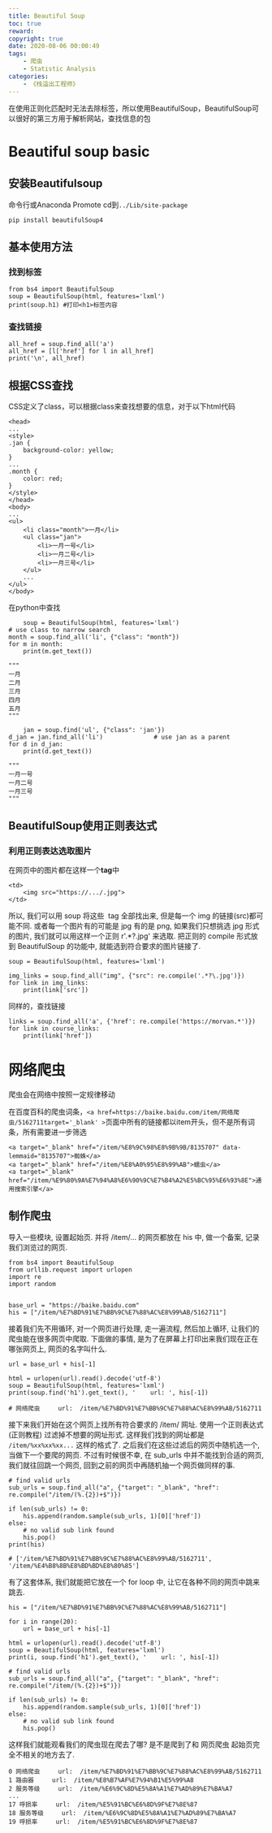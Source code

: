 ```yaml
---
title: Beautiful Soup
toc: true
reward:
copyright: true
date: 2020-08-06 00:00:49
tags:
    - 爬虫
    - Statistic Analysis
categories:
    - 《栈溢出工程师》
---
```

在使用正则化匹配时无法去除标签，所以使用BeautifulSoup，BeautifulSoup可以很好的第三方用于解析网站，查找信息的包
<!--more-->
# Beautiful soup basic
## 安装Beautifulsoup
命令行或Anaconda Promote cd到`../Lib/site-package`

    pip install beautifulSoup4
    
## 基本使用方法 
### 找到标签
    from bs4 import BeautifulSoup
    soup = BeautifulSoup(html, features='lxml')
    print(soup.h1) #打印<h1>标签内容
    
    
### 查找链接
    
    all_href = soup.find_all('a')
    all_href = [l['href'] for l in all_href]
    print('\n', all_href)
    
## 根据CSS查找
CSS定义了class，可以根据class来查找想要的信息，对于以下html代码

    <head>
    ...
    <style>
    .jan {
        background-color: yellow;
    }
    ...
    .month {
        color: red;
    }
    </style>
    </head>
    <body>
    ...
    <ul>
        <li class="month">一月</li>
        <ul class="jan">
            <li>一月一号</li>
            <li>一月二号</li>
            <li>一月三号</li>
        </ul>
        ...
    </ul>
    </body>
  
  在python中查找
  
    
        soup = BeautifulSoup(html, features='lxml')
    # use class to narrow search
    month = soup.find_all('li', {"class": "month"})
    for m in month:
        print(m.get_text())
    
    """
    一月
    二月
    三月
    四月
    五月
    """
    
        jan = soup.find('ul', {"class": 'jan'})
    d_jan = jan.find_all('li')              # use jan as a parent
    for d in d_jan:
        print(d.get_text())
    
    """
    一月一号
    一月二号
    一月三号
    """
    
## BeautifulSoup使用正则表达式
### 利用正则表达选取图片
在网页中的图片都在这样一个**tag**中

    <td>
        <img src="https://.../.jpg">
    </td>
    
    
所以, 我们可以用 soup 将这些 <img> tag 全部找出来, 但是每一个 img 的链接(src)都可能不同. 或者每一个图片有的可能是 jpg 有的是 png, 如果我们只想挑选 jpg 形式的图片, 我们就可以用这样一个正则 r'.*?\.jpg' 来选取. 把正则的 compile 形式放到 BeautifulSoup 的功能中, 就能选到符合要求的图片链接了.

    soup = BeautifulSoup(html, features='lxml')
    
    img_links = soup.find_all("img", {"src": re.compile('.*?\.jpg')})
    for link in img_links:
        print(link['src'])
        
同样的，查找链接

    links = soup.find_all('a', {'href': re.compile('https://morvan.*')})
    for link in course_links:
        print(link['href'])

# 网络爬虫
爬虫会在网络中按照一定规律移动


在百度百科的爬虫词条，`<a href=https://baike.baidu.com/item/网络爬虫/5162711target='_blank' >`页面中所有的链接都以item开头，但不是所有词条，所有需要进一步筛选

    <a target="_blank" href="/item/%E8%9C%98%E8%9B%9B/8135707" data-lemmaid="8135707">蜘蛛</a>
    <a target="_blank" href="/item/%E8%A0%95%E8%99%AB">蠕虫</a>
    <a target="_blank" href="/item/%E9%80%9A%E7%94%A8%E6%90%9C%E7%B4%A2%E5%BC%95%E6%93%8E">通用搜索引擎</a>
    
## 制作爬虫

导入一些模块, 设置起始页. 并将 /item/... 的网页都放在 his 中, 做一个备案, 记录我们浏览过的网页.

    from bs4 import BeautifulSoup
    from urllib.request import urlopen
    import re
    import random


    base_url = "https://baike.baidu.com"
    his = ["/item/%E7%BD%91%E7%BB%9C%E7%88%AC%E8%99%AB/5162711"]
接着我们先不用循环, 对一个网页进行处理, 走一遍流程, 然后加上循环, 让我们的爬虫能在很多网页中爬取. 下面做的事情, 是为了在屏幕上打印出来我们现在正在哪张网页上, 网页的名字叫什么.

    url = base_url + his[-1]
    
    html = urlopen(url).read().decode('utf-8')
    soup = BeautifulSoup(html, features='lxml')
    print(soup.find('h1').get_text(), '    url: ', his[-1])

    # 网络爬虫     url:  /item/%E7%BD%91%E7%BB%9C%E7%88%AC%E8%99%AB/5162711
    
接下来我们开始在这个网页上找所有符合要求的 /item/ 网址. 使用一个正则表达式(正则教程) 过滤掉不想要的网址形式. 这样我们找到的网址都是 `/item/%xx%xx%xx...` 这样的格式了. 之后我们在这些过滤后的网页中随机选一个, 当做下一个要爬的网页. 不过有时候很不幸, 在 sub_urls 中并不能找到合适的网页, 我们就往回跳一个网页, 回到之前的网页中再随机抽一个网页做同样的事.

    # find valid urls
    sub_urls = soup.find_all("a", {"target": "_blank", "href": re.compile("/item/(%.{2})+$")})
    
    if len(sub_urls) != 0:
        his.append(random.sample(sub_urls, 1)[0]['href'])
    else:
        # no valid sub link found
        his.pop()
    print(his)

    # ['/item/%E7%BD%91%E7%BB%9C%E7%88%AC%E8%99%AB/5162711', '/item/%E4%B8%8B%E8%BD%BD%E8%80%85']
    
有了这套体系, 我们就能把它放在一个 for loop 中, 让它在各种不同的网页中跳来跳去.

    his = ["/item/%E7%BD%91%E7%BB%9C%E7%88%AC%E8%99%AB/5162711"]
    
    for i in range(20):
        url = base_url + his[-1]

    html = urlopen(url).read().decode('utf-8')
    soup = BeautifulSoup(html, features='lxml')
    print(i, soup.find('h1').get_text(), '    url: ', his[-1])

    # find valid urls
    sub_urls = soup.find_all("a", {"target": "_blank", "href": re.compile("/item/(%.{2})+$")})

    if len(sub_urls) != 0:
        his.append(random.sample(sub_urls, 1)[0]['href'])
    else:
        # no valid sub link found
        his.pop()
这样我们就能观看我们的爬虫现在爬去了哪? 是不是爬到了和 网页爬虫 起始页完全不相关的地方去了.

    0 网络爬虫     url:  /item/%E7%BD%91%E7%BB%9C%E7%88%AC%E8%99%AB/5162711
    1 路由器     url:  /item/%E8%B7%AF%E7%94%B1%E5%99%A8
    2 服务等级     url:  /item/%E6%9C%8D%E5%8A%A1%E7%AD%89%E7%BA%A7
    ...
    17 呼损率     url:  /item/%E5%91%BC%E6%8D%9F%E7%8E%87
    18 服务等级     url:  /item/%E6%9C%8D%E5%8A%A1%E7%AD%89%E7%BA%A7
    19 呼损率     url:  /item/%E5%91%BC%E6%8D%9F%E7%8E%87
    



